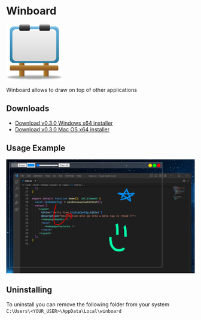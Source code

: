 # Winboard 
<img src="./src/icon.png" width="150">

Winboard allows to draw on top of other applications

## Downloads
- [Download v0.3.0 Windows x64 installer](https://github.com/doriandres/winboard/releases/download/v0.3.0/Winboard-windows-x64-0.3.0.zip)
- [Download v0.3.0 Mac OS x64 installer](https://github.com/doriandres/winboard/releases/download/v0.3.0/Winboard-mac-x64-0.3.0.zip)


## Usage Example
![Usage Example Picture](./example.png)


## Uninstalling
To uninstall you can remove the following folder from your system
`C:\Users\<YOUR_USER>\AppData\Local\winboard`
